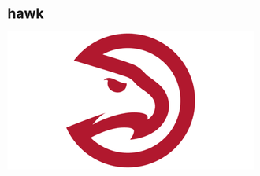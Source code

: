 # hawk
<img src="https://github.com/ankushT369/hawk/blob/main/rough_codes/hawk-img5.png" alt="Example Image" style="float: left; margin-right: 30px;">
